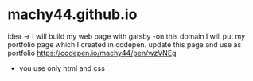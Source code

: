# machy44.github.io

idea -> I will build my web page with gatsby
-on this domain I will put my portfolio page which I created in codepen. update this page and use as portfolio https://codepen.io/machy44/pen/wzVNEg
- you use only html and css
